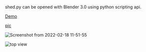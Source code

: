 shed.py can be opened with Blender 3.0 using python scripting api.

[Demo](https://shanegibney.github.io/shed/)

[pic](https://user-images.githubusercontent.com/17167992/154677053-1920bde4-7a34-4876-ae66-412d4c4e3f30.png)

![Screenshot from 2022-02-18 11-51-55](https://user-images.githubusercontent.com/17167992/154685072-f091ef8e-a465-4608-817e-d8b52ac94e26.png)

![top view](https://user-images.githubusercontent.com/17167992/154685413-7b43f5a0-61d0-4728-94bc-f5ba104a799d.png)
